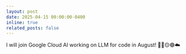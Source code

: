 ```yaml
---
layout: post
date: 2025-04-15 00:00:00-0400
inline: true
related_posts: false
---
```


I will join Google Cloud AI working on LLM for code in August! 🔵🔴🟡🟢☁️
